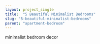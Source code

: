 ```yaml
---
layout: project_single
title:  "5 Beautiful Minimalist Bedrooms"
slug: "5-beautiful-minimalist-bedrooms"
parent: "apartment-bedroom"
---
```

minimalist bedroom decor